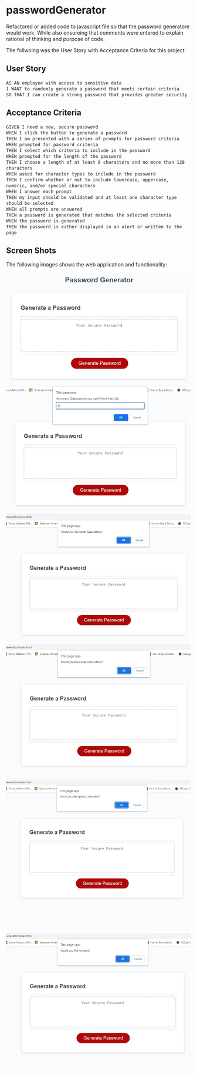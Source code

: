 # passwordGenerator

Refactored or added code to javascript file so that the password generatore would work. While also ensureing that comments were entered to explain rational of thinking and purpose of code. 

The follwoing was the User Story with Acceptance Criteria for this project:

## User Story

```
AS AN employee with access to sensitive data
I WANT to randomly generate a password that meets certain criteria
SO THAT I can create a strong password that provides greater security
```


## Acceptance Criteria

```
GIVEN I need a new, secure password
WHEN I click the button to generate a password
THEN I am presented with a series of prompts for password criteria
WHEN prompted for password criteria
THEN I select which criteria to include in the password
WHEN prompted for the length of the password
THEN I choose a length of at least 8 characters and no more than 128 characters
WHEN asked for character types to include in the password
THEN I confirm whether or not to include lowercase, uppercase, numeric, and/or special characters
WHEN I answer each prompt
THEN my input should be validated and at least one character type should be selected
WHEN all prompts are answered
THEN a password is generated that matches the selected criteria
WHEN the password is generated
THEN the password is either displayed in an alert or written to the page
```
## Screen Shots

The following images shows the web application and functionality:

![The Password Generator application displays a red button to "Generate Password".](/assets/images/landingPage.JPG)
![The PassWord Generator Questions.](/assets/images/howManyCharacters.JPG)
![The PassWord Generator Questions.](/assets/images/upperCaseQuestion.JPG)
![The PassWord Generator Questions.](/assets/images/lowerCaseQuestion.JPG)
![The PassWord Generator Questions.](/assets/images/specialCharacterQuestion.JPG)
![The PassWord Generator Questions.](/assets/images/numberQuestion.JPG)

